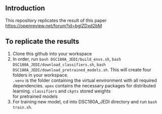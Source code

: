 ## Introduction

This repository replicates the result of this paper https://openreview.net/forum?id=bgIZDxd2bM

## To replicate the results
1) Clone this github into your workspace
2) In order, run ```bash DSC180A_JEDI/build_envs.sh```, ```bash DSC180A_JEDI/download_classifiers.sh```, ```bash DSC180A_JEDI/download_pretrained_models.sh```. This will create four folders in your workspace. \
   ```.venv``` is the folder containing the virtual environment with all required dependencies. ```apex``` contains the necessary packages for distributed learning. ```classifiers``` and ```ckpts``` stored weights \
   for pretrained models
3) For training new model, cd into DSC180A_JEDI directory and run ```bash train.sh```. 
